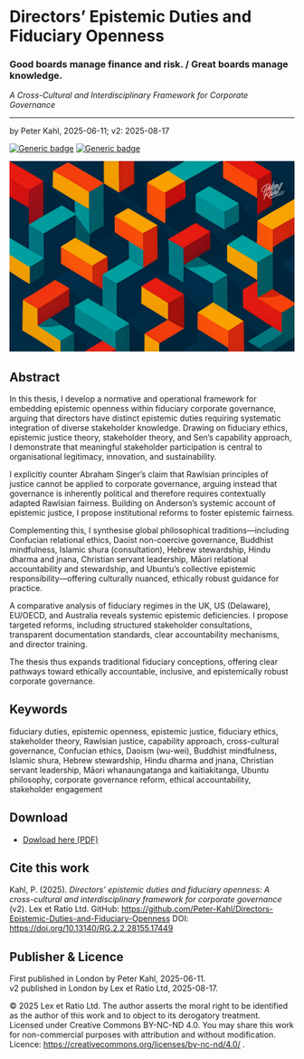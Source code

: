 # Directors’ Epistemic Duties and Fiduciary Openness

### Good boards manage finance and risk. / Great boards manage knowledge.

_A Cross-Cultural and Interdisciplinary Framework for Corporate Governance_

---

by Peter Kahl, 2025-06-11; v2: 2025-08-17

[![Generic badge](https://img.shields.io/badge/DOI-10.13140%2FRG.2.2.28155.17449-blue.svg)](https://doi.org/10.13140/RG.2.2.28155.17449) [![Generic badge](https://img.shields.io/badge/ORCID-0009–0003–1616–4843-green.svg)](https://orcid.org/0009-0003-1616-4843)

![Abstract image of geometric shapes.](https://github.com/Peter-Kahl/Directors-Epistemic-Duties-and-Fiduciary-Openness/blob/main/geometries_directors.jpg?raw=true)

## Abstract

In this thesis, I develop a normative and operational framework for embedding epistemic openness within fiduciary corporate governance, arguing that directors have distinct epistemic duties requiring systematic integration of diverse stakeholder knowledge. Drawing on fiduciary ethics, epistemic justice theory, stakeholder theory, and Sen’s capability approach, I demonstrate that meaningful stakeholder participation is central to organisational legitimacy, innovation, and sustainability.

I explicitly counter Abraham Singer’s claim that Rawlsian principles of justice cannot be applied to corporate governance, arguing instead that governance is inherently political and therefore requires contextually adapted Rawlsian fairness. Building on Anderson’s systemic account of epistemic justice, I propose institutional reforms to foster epistemic fairness.

Complementing this, I synthesise global philosophical traditions—including Confucian relational ethics, Daoist non-coercive governance, Buddhist mindfulness, Islamic shura (consultation), Hebrew stewardship, Hindu dharma and jnana, Christian servant leadership, Māori relational accountability and stewardship, and Ubuntu’s collective epistemic responsibility—offering culturally nuanced, ethically robust guidance for practice.

A comparative analysis of fiduciary regimes in the UK, US (Delaware), EU/OECD, and Australia reveals systemic epistemic deficiencies. I propose targeted reforms, including structured stakeholder consultations, transparent documentation standards, clear accountability mechanisms, and director training.

The thesis thus expands traditional fiduciary conceptions, offering clear pathways toward ethically accountable, inclusive, and epistemically robust corporate governance.

## Keywords

fiduciary duties, epistemic openness, epistemic justice, fiduciary ethics, stakeholder theory, Rawlsian justice, capability approach, cross-cultural governance, Confucian ethics, Daoism (wu-wei), Buddhist mindfulness, Islamic shura, Hebrew stewardship, Hindu dharma and jnana, Christian servant leadership, Māori whanaungatanga and kaitiakitanga, Ubuntu philosophy, corporate governance reform, ethical accountability, stakeholder engagement

## Download

- [Dowload here (PDF)](https://raw.githubusercontent.com/Peter-Kahl/Directors-Epistemic-Duties-and-Fiduciary-Openness/master/Kahl_P_Directors_Epistemic_Duties_and_Fiduciary_Openness_v2_17-AUG-2025.pdf)

## Cite this work

Kahl, P. (2025). _Directors’ epistemic duties and fiduciary openness: A cross-cultural and interdisciplinary framework for corporate governance_ (v2). Lex et Ratio Ltd. GitHub: https://github.com/Peter-Kahl/Directors-Epistemic-Duties-and-Fiduciary-Openness DOI: https://doi.org/10.13140/RG.2.2.28155.17449

## Publisher & Licence

First published in London by Peter Kahl, 2025-06-11.\
v2 published in London by Lex et Ratio Ltd, 2025-08-17.

© 2025 Lex et Ratio Ltd. The author asserts the moral right to be identified as the author of this work and to object to its derogatory treatment. Licensed under Creative Commons BY-NC-ND 4.0. You may share this work for non-commercial purposes with attribution and without modification.\
Licence: https://creativecommons.org/licenses/by-nc-nd/4.0/ .